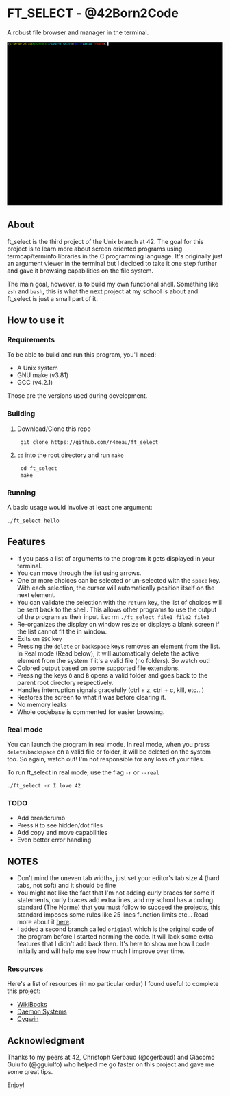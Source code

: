 # FT_SELECT - @42Born2Code

A robust file browser and manager in the terminal.

![](https://raw.githubusercontent.com/R4meau/ft_select/master/assets/main.gif)

## About

ft_select is the third project of the Unix branch at 42. The goal for this project is to learn more about screen oriented programs using termcap/terminfo libraries in the C programming language. It's originally just an argument viewer in the terminal but I decided to take it one step further and gave it browsing capabilities on the file system.

The main goal, however, is to build my own functional shell. Something like `zsh` and `bash`, this is what the next project at my school is about and ft_select is just a small part of it.

## How to use it

### Requirements

To be able to build and run this program, you'll need:

* A Unix system
* GNU make (v3.81)
* GCC (v4.2.1)

Those are the versions used during development.

### Building

1. Download/Clone this repo

		git clone https://github.com/r4meau/ft_select

2. `cd` into the root directory and run `make`

		cd ft_select
		make

### Running

A basic usage would involve at least one argument:

 	./ft_select hello

## Features

* If you pass a list of arguments to the program it gets displayed in your terminal.
* You can move through the list using arrows.
* One or more choices can be selected or un-selected with the `space` key. With
each selection, the cursor will automatically position itself on the next element.
* You can validate the selection with the `return` key, the list of choices will
be sent back to the shell. This allows other programs to use the output of the program as their input. i.e: rm `./ft_select file1 file2 file3`
* Re-organizes the display on window resize or displays a blank screen if the list cannot fit the in window.
* Exits on `ESC` key
* Pressing the `delete` or `backspace` keys removes an element from the list. In Real mode (Read below), it will automatically delete the active element from the system if it's a valid file (no folders). So watch out!
* Colored output based on some supported file extensions.
* Pressing the keys `O` and `B` opens a valid folder and goes back to the parent root directory respectively.
* Handles interruption signals gracefully (ctrl + z, ctrl + c, kill, etc...)
* Restores the screen to what it was before clearing it.
* No memory leaks
* Whole codebase is commented for easier browsing.

### Real mode

You can launch the program in real mode. In real mode, when you press `delete`/`backspace` on a valid file or folder, it will be deleted on the system too. So again, watch out! I'm not responsible for any loss of your files.


To run ft_select in real mode, use the flag `-r` or `--real`

	./ft_select -r I love 42

### TODO

* Add breadcrumb
* Press `H` to see hidden/dot files
* Add copy and move capabilities
* Even better error handling

## NOTES

* Don't mind the uneven tab widths, just set your editor's tab size 4 (hard tabs, not soft) and it should be fine
* You might not like the fact that I'm not adding curly braces for some if statements, curly braces add extra lines, and my school has a coding standard (The Norme) that you must follow to succeed the projects, this standard imposes some rules like 25 lines function limits etc... Read more about it [here](https://github.com/R4meau/ft_select/blob/master/norme.en.pdf).
* I added a second branch called `original` which is the original code of the program before I started norming the code. It will lack some extra features that I didn't add back then. It's here to show me how I code initially and will help me see how much I improve over time.

### Resources

Here's a list of resources (in no particular order) I found useful to complete this project:

* [WikiBooks](https://en.wikibooks.org/wiki/Serial_Programming/termios)
* [Daemon Systems](https://www.daemon-systems.org/man/terminfo.5.html)
* [Cygwin](https://cygwin.com/ml/cygwin/2004-04/msg01158.html)

## Acknowledgment

Thanks to my peers at 42, Christoph Gerbaud (@cgerbaud) and Giacomo Guiulfo (@gguiulfo) who helped me go faster on this project and gave me some great tips.

Enjoy!
